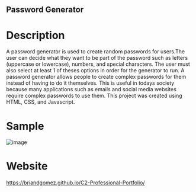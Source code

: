 ## Password Generator

# Description
A password generator is used to create random passwords for users.The user can decide what they want to be part of the password such as letters (uppercase or lowercase), numbers, and special characters. The user must also select at least 1 of theses options in order for the generator to run. A password generator allows people to create complex passwords for them instead of having to do it themselves. This is useful in todays society because many applications such as emails and social media websites require complex passwords to use them. This project was created using HTML, CSS, and Javascript.

# Sample
![image](https://user-images.githubusercontent.com/69539559/132961389-1bea0825-4a38-47cb-854d-8e4639922b3e.png)

# Website
https://briandgomez.github.io/C2-Professional-Portfolio/
